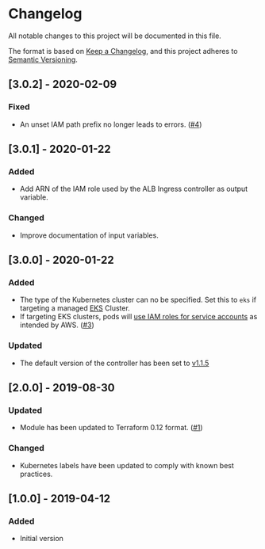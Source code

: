 # Changelog

All notable changes to this project will be documented in this file.

The format is based on [Keep a Changelog](https://keepachangelog.com/en/1.0.0/),
and this project adheres to [Semantic Versioning](https://semver.org/spec/v2.0.0.html).

## [3.0.2] - 2020-02-09

### Fixed

- An unset IAM path prefix no longer leads to errors. ([#4](https://github.com/iplabs/terraform-kubernetes-alb-ingress-controller/issues/4))

## [3.0.1] - 2020-01-22

### Added

- Add ARN of the IAM role used by the ALB Ingress controller as output variable.

### Changed

- Improve documentation of input variables.

## [3.0.0] - 2020-01-22

### Added

- The type of the Kubernetes cluster can no be specified.
  Set this to `eks` if targeting a managed [EKS](https://aws.amazon.com/eks/) Cluster.
- If targeting EKS clusters, pods will [use IAM roles for service accounts](https://docs.aws.amazon.com/eks/latest/userguide/enable-iam-roles-for-service-accounts.html)
  as intended by AWS. ([#3](https://github.com/iplabs/terraform-kubernetes-alb-ingress-controller/issues/3))

### Updated

- The default version of the controller has been set to [v1.1.5](https://github.com/kubernetes-sigs/aws-alb-ingress-controller/releases/tag/v1.1.5)

## [2.0.0] - 2019-08-30

### Updated

- Module has been updated to Terraform 0.12 format. ([#1](https://github.com/iplabs/terraform-kubernetes-alb-ingress-controller/issues/1))

### Changed

- Kubernetes labels have been updated to comply with known best practices.

## [1.0.0] - 2019-04-12

### Added

- Initial version
